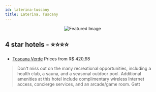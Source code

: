 ```yaml
---
id: laterina-tuscany
title: Laterina, Tuscany
---
```


<center><img src="https://i.travelapi.com/hotels/2000000/1510000/1502900/1502841/d40c77bc_z.jpg" alt="Featured Image" /></center>


##  4 star hotels - ⭐️⭐️⭐️⭐️

-    [Toscana Verde](https://us.hurb.com/hotels/laterina/toscana-verde-JNP-JP996168?cmp=18055) Prices from R$ 420,98
   > Don't miss out on the many recreational opportunities, including a health club, a sauna, and a seasonal outdoor pool. Additional amenities at this hotel include complimentary wireless Internet access, concierge services, and an arcade/game room. Gett
